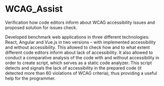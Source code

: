 # WCAG_Assist
Verification how code editors inform about WCAG accessibility issues and proposed solution for issues check.

Developed benchmark web applications in three different technologies: React, Angular and Vue.js in two versions – with implemented accessibility and without accessibility. This allowed to check how and to what extent different code editors inform about lack of accessibility. It also allowed to conduct a comparative analysis of the code with and without accessibility in order to create script, which serves as a static code analyzer. This script detects and signals the lack of accessibility in the prepared code (it detected more than 60 violations of WCAG criteria), thus providing a useful help for the programmer.
